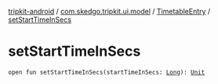 [tripkit-android](../../index.md) / [com.skedgo.tripkit.ui.model](../index.md) / [TimetableEntry](index.md) / [setStartTimeInSecs](./set-start-time-in-secs.md)

# setStartTimeInSecs

`open fun setStartTimeInSecs(startTimeInSecs: `[`Long`](https://kotlinlang.org/api/latest/jvm/stdlib/kotlin/-long/index.html)`): `[`Unit`](https://kotlinlang.org/api/latest/jvm/stdlib/kotlin/-unit/index.html)